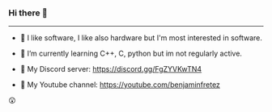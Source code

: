 ### Hi there 👋

---

- 🔭 I like software, I like also hardware but I'm most interested in software.

- 🌱 I’m currently learning C++, C, python but im not regularly active.

- 👾 My Discord server: https://discord.gg/FgZYVKwTN4 

- 🔴 My Youtube channel: https://youtube.com/benjaminfretez

😲

